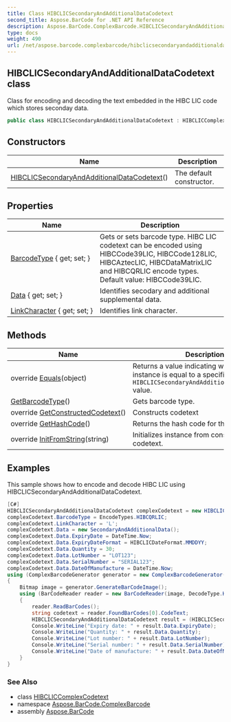 ```yaml
---
title: Class HIBCLICSecondaryAndAdditionalDataCodetext
second_title: Aspose.BarCode for .NET API Reference
description: Aspose.BarCode.ComplexBarcode.HIBCLICSecondaryAndAdditionalDataCodetext class. Class for encoding and decoding the text embedded in the HIBC LIC code which stores seconday data
type: docs
weight: 490
url: /net/aspose.barcode.complexbarcode/hibclicsecondaryandadditionaldatacodetext/
---
```

## HIBCLICSecondaryAndAdditionalDataCodetext class

Class for encoding and decoding the text embedded in the HIBC LIC code which stores seconday data.

```csharp
public class HIBCLICSecondaryAndAdditionalDataCodetext : HIBCLICComplexCodetext
```

## Constructors

| Name | Description |
| --- | --- |
| [HIBCLICSecondaryAndAdditionalDataCodetext](hibclicsecondaryandadditionaldatacodetext/)() | The default constructor. |

## Properties

| Name | Description |
| --- | --- |
| [BarcodeType](../../aspose.barcode.complexbarcode/hibcliccomplexcodetext/barcodetype/) { get; set; } | Gets or sets barcode type. HIBC LIC codetext can be encoded using HIBCCode39LIC, HIBCCode128LIC, HIBCAztecLIC, HIBCDataMatrixLIC and HIBCQRLIC encode types. Default value: HIBCCode39LIC. |
| [Data](../../aspose.barcode.complexbarcode/hibclicsecondaryandadditionaldatacodetext/data/) { get; set; } | Identifies secodary and additional supplemental data. |
| [LinkCharacter](../../aspose.barcode.complexbarcode/hibclicsecondaryandadditionaldatacodetext/linkcharacter/) { get; set; } | Identifies link character. |

## Methods

| Name | Description |
| --- | --- |
| override [Equals](../../aspose.barcode.complexbarcode/hibclicsecondaryandadditionaldatacodetext/equals/)(object) | Returns a value indicating whether this instance is equal to a specified `HIBCLICSecondaryAndAdditionalDataCodetext` value. |
| [GetBarcodeType](../../aspose.barcode.complexbarcode/hibcliccomplexcodetext/getbarcodetype/)() | Gets barcode type. |
| override [GetConstructedCodetext](../../aspose.barcode.complexbarcode/hibclicsecondaryandadditionaldatacodetext/getconstructedcodetext/)() | Constructs codetext |
| override [GetHashCode](../../aspose.barcode.complexbarcode/hibclicsecondaryandadditionaldatacodetext/gethashcode/)() | Returns the hash code for this instance. |
| override [InitFromString](../../aspose.barcode.complexbarcode/hibclicsecondaryandadditionaldatacodetext/initfromstring/)(string) | Initializes instance from constructed codetext. |

## Examples

This sample shows how to encode and decode HIBC LIC using HIBCLICSecondaryAndAdditionalDataCodetext.

```csharp
[C#]
HIBCLICSecondaryAndAdditionalDataCodetext complexCodetext = new HIBCLICSecondaryAndAdditionalDataCodetext();
complexCodetext.BarcodeType = EncodeTypes.HIBCQRLIC;
complexCodetext.LinkCharacter = 'L';
complexCodetext.Data = new SecondaryAndAdditionalData();
complexCodetext.Data.ExpiryDate = DateTime.Now;
complexCodetext.Data.ExpiryDateFormat = HIBCLICDateFormat.MMDDYY;
complexCodetext.Data.Quantity = 30;
complexCodetext.Data.LotNumber = "LOT123";
complexCodetext.Data.SerialNumber = "SERIAL123";
complexCodetext.Data.DateOfManufacture = DateTime.Now;
using (ComplexBarcodeGenerator generator = new ComplexBarcodeGenerator(complexCodetext))
{
    Bitmap image = generator.GenerateBarCodeImage();
    using (BarCodeReader reader = new BarCodeReader(image, DecodeType.HIBCQRLIC))
    {
        reader.ReadBarCodes();
        string codetext = reader.FoundBarCodes[0].CodeText;
        HIBCLICSecondaryAndAdditionalDataCodetext result = (HIBCLICSecondaryAndAdditionalDataCodetext)ComplexCodetextReader.TryDecodeHIBCLIC(codetext);
        Console.WriteLine("Expiry date: " + result.Data.ExpiryDate);
        Console.WriteLine("Quantity: " + result.Data.Quantity);
        Console.WriteLine("Lot number: " + result.Data.LotNumber);
        Console.WriteLine("Serial number: " + result.Data.SerialNumber);
        Console.WriteLine("Date of manufacture: " + result.Data.DateOfManufacture);
    }
}
```

### See Also

* class [HIBCLICComplexCodetext](../hibcliccomplexcodetext/)
* namespace [Aspose.BarCode.ComplexBarcode](../../aspose.barcode.complexbarcode/)
* assembly [Aspose.BarCode](../../)



